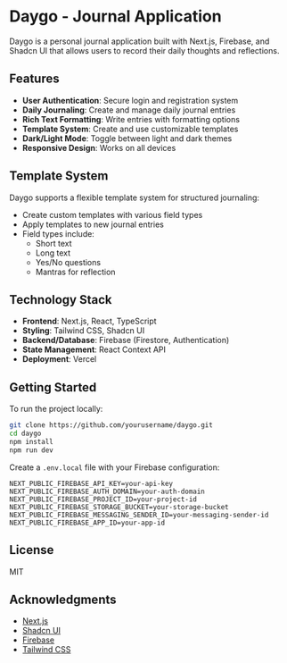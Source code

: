 # Daygo - Journal Application

Daygo is a personal journal application built with Next.js, Firebase, and Shadcn UI that allows users to record their daily thoughts and reflections.

## Features

- **User Authentication**: Secure login and registration system
- **Daily Journaling**: Create and manage daily journal entries
- **Rich Text Formatting**: Write entries with formatting options
- **Template System**: Create and use customizable templates
- **Dark/Light Mode**: Toggle between light and dark themes
- **Responsive Design**: Works on all devices

## Template System

Daygo supports a flexible template system for structured journaling:

- Create custom templates with various field types
- Apply templates to new journal entries
- Field types include:
  - Short text
  - Long text
  - Yes/No questions
  - Mantras for reflection

## Technology Stack

- **Frontend**: Next.js, React, TypeScript
- **Styling**: Tailwind CSS, Shadcn UI
- **Backend/Database**: Firebase (Firestore, Authentication)
- **State Management**: React Context API
- **Deployment**: Vercel

## Getting Started

To run the project locally:

```bash
git clone https://github.com/yourusername/daygo.git
cd daygo
npm install
npm run dev
```

Create a `.env.local` file with your Firebase configuration:

```
NEXT_PUBLIC_FIREBASE_API_KEY=your-api-key
NEXT_PUBLIC_FIREBASE_AUTH_DOMAIN=your-auth-domain
NEXT_PUBLIC_FIREBASE_PROJECT_ID=your-project-id
NEXT_PUBLIC_FIREBASE_STORAGE_BUCKET=your-storage-bucket
NEXT_PUBLIC_FIREBASE_MESSAGING_SENDER_ID=your-messaging-sender-id
NEXT_PUBLIC_FIREBASE_APP_ID=your-app-id
```

## License

MIT

## Acknowledgments

- [Next.js](https://nextjs.org/)
- [Shadcn UI](https://ui.shadcn.com/)
- [Firebase](https://firebase.google.com/)
- [Tailwind CSS](https://tailwindcss.com/)
